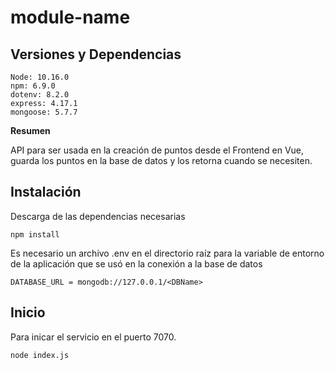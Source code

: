 # module-name  

## Versiones y Dependencias

    Node: 10.16.0
    npm: 6.9.0
    dotenv: 8.2.0
    express: 4.17.1
    mongoose: 5.7.7
  
**Resumen** 

API para ser usada en la creación de puntos desde el Frontend en Vue, guarda los puntos en la base de datos y los retorna cuando se necesiten.

## Instalación

Descarga de las dependencias necesarias
```
npm install
```
Es necesario un archivo .env en el directorio raíz para la variable de entorno de la aplicación que se usó en la conexión a la base de datos

```
DATABASE_URL = mongodb://127.0.0.1/<DBName>
```


## Inicio

Para inicar el servicio en el puerto 7070.
```
node index.js
```

